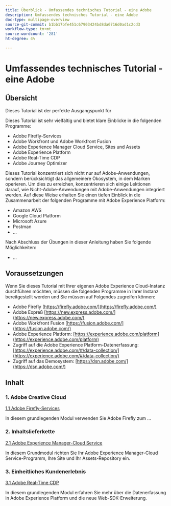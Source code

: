 ```yaml
---
title: Überblick - Umfassendes technisches Tutorial - eine Adobe
description: Umfassendes technisches Tutorial - eine Adobe
doc-type: multipage-overview
source-git-commit: b1bb17bfe451c67903424bd8da6716d0ad1c2cd3
workflow-type: tm+mt
source-wordcount: '281'
ht-degree: 4%

---
```


# Umfassendes technisches Tutorial - eine Adobe

## Übersicht

Dieses Tutorial ist der perfekte Ausgangspunkt für

Dieses Tutorial ist sehr vielfältig und bietet klare Einblicke in die folgenden Programme:

- Adobe Firefly-Services
- Adobe Workfront und Adobe Workfront Fusion
- Adobe Experience Manager Cloud Service, Sites und Assets
- Adobe Experience Platform
- Adobe Real-Time CDP
- Adobe Journey Optimizer


Dieses Tutorial konzentriert sich nicht nur auf Adobe-Anwendungen, sondern berücksichtigt das allgemeinere Ökosystem, in dem Marken operieren. Um dies zu erreichen, konzentrieren sich einige Lektionen darauf, wie Nicht-Adobe-Anwendungen mit Adobe-Anwendungen integriert werden. Auf diese Weise erhalten Sie einen tiefen Einblick in die Zusammenarbeit der folgenden Programme mit Adobe Experience Platform:

- Amazon AWS
- Google Cloud Platform
- Microsoft Azure
- Postman
- ...

Nach Abschluss der Übungen in dieser Anleitung haben Sie folgende Möglichkeiten:

- ...

## Voraussetzungen

Wenn Sie dieses Tutorial mit Ihrer eigenen Adobe Experience Cloud-Instanz durchführen möchten, müssen die folgenden Programme in Ihrer Instanz bereitgestellt werden und Sie müssen auf Folgendes zugreifen können:

- Adobe Firefly [https://firefly.adobe.com/](https://firefly.adobe.com/)
- Adobe Expreß [https://new.express.adobe.com/](https://new.express.adobe.com/)
- Adobe Workfront Fusion [https://fusion.adobe.com/](https://fusion.adobe.com/)
- Adobe Experience Platform: [https://experience.adobe.com/platform](https://experience.adobe.com/platform)
- Zugriff auf die Adobe Experience Platform-Datenerfassung: [https://experience.adobe.com/#/data-collection/](https://experience.adobe.com/#/data-collection/)
- Zugriff auf das Demosystem: [https://dsn.adobe.com/](https://dsn.adobe.com/)

## Inhalt

### 1. Adobe Creative Cloud

[1.1 Adobe Firefly-Services](./modules/creative-cloud/module1.1/firefly-services.md)

In diesem grundlegenden Modul verwenden Sie Adobe Firefly zum …

### 2. Inhaltslieferkette

[2.1 Adobe Experience Manager-Cloud Service](./modules/csc/module2.1/aemcs.md)

In diesem Grundmodul richten Sie Ihr Adobe Experience Manager-Cloud Service-Programm, Ihre Site und Ihr Assets-Repository ein.

### 3. Einheitliches Kundenerlebnis

[3.1 Adobe Real-Time CDP](./modules/uce/module3.1/rtcdp.md)

In diesem grundlegenden Modul erfahren Sie mehr über die Datenerfassung in Adobe Experience Platform und die neue Web-SDK-Erweiterung.